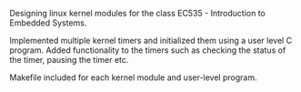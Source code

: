 Designing linux kernel modules for the class EC535 - Introduction to Embedded Systems. 

Implemented multiple kernel timers and initialized them using a user level C program. Added functionality to the timers such as 
checking the status of the timer, pausing the timer etc.

Makefile included for each kernel module and user-level program.

  
